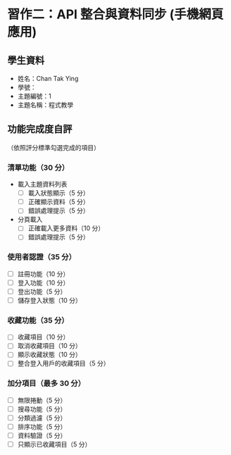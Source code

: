 # 習作二：API 整合與資料同步 (手機網頁應用)

## 學生資料

- 姓名：Chan Tak Ying
- 學號：
- 主題編號：1
- 主題名稱：程式教學

## 功能完成度自評

（依照評分標準勾選完成的項目）

### 清單功能（30 分）

- 載入主題資料列表
  - [ ] 載入狀態顯示（5 分）
  - [ ] 正確顯示資料（5 分）
  - [ ] 錯誤處理提示（5 分）
- 分頁載入
  - [ ] 正確載入更多資料（10 分）
  - [ ] 錯誤處理提示（5 分）

### 使用者認證（35 分）

- [ ] 註冊功能（10 分）
- [ ] 登入功能（10 分）
- [ ] 登出功能（5 分）
- [ ] 儲存登入狀態（10 分）

### 收藏功能（35 分）

- [ ] 收藏項目（10 分）
- [ ] 取消收藏項目（10 分）
- [ ] 顯示收藏狀態（10 分）
- [ ] 整合登入用戶的收藏項目（5 分）

### 加分項目（最多 30 分）

- [ ] 無限捲動（5 分）
- [ ] 搜尋功能（5 分）
- [ ] 分類過濾（5 分）
- [ ] 排序功能（5 分）
- [ ] 資料驗證（5 分）
- [ ] 只顯示已收藏項目（5 分）